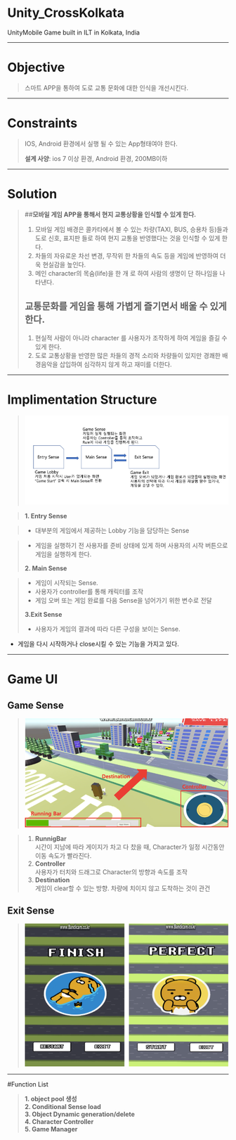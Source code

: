 # Unity_CrossKolkata
UnityMobile Game built in ILT in Kolkata, India

----------

# Objective #
> 스마트 APP을 통하여 도로 교통 문화에 대한 인식을 개선시킨다.

----------

# Constraints 
> IOS, Android 환경에서 실행 될 수 있는 App형태여야 한다.
>
> **설계 사양**:  ios 7 이상 환경, Android 환경, 200MB이하 

----------
 

# Solution

> ##**모바일 게임 APP을 통해서 현지 교통상황을 인식할 수 있게 한다.** 
>
> 1. 모바일 게임 배경은 콜카타에서 볼 수 있는 차량(TAXI, BUS, 승용차 등)들과 도로 신호, 표지판 들로 하여 현지 교통을 반영했다는 것을 인식할 수 있게 한다. 
> 2. 차들의 자유로운 차선 변경, 무작위 한 차들의 속도 등을 게임에 반영하여 더욱 현실감을 높인다. 
> 3. 메인 character의 목숨(life)을 한 개 로 하여 사람의 생명이 단 하나임을 나타낸다. 
> 
>## **교통문화를 게임을 통해 가볍게 즐기면서 배울 수 있게 한다**.
> 
> 1. 현실적 사람이 아니라 character 를 사용자가 조작하게 하여 게임을 즐길 수 있게 한다. 
> 2. 도로 교통상황을 반영한 많은 차들의 경적 소리와 차량들이 있지만 경쾌한 배경음악을 삽입하여 심각하지 않게 하고 재미를 더한다.

----------


# Implimentation Structure 
> ![structer](./images/structure.png)

> **1. Entry Sense**

>- 대부분의 게임에서 제공하는 Lobby 기능을 담당하는 Sense

>- 게임을 실행하기 전 사용자를 준비 상태에 있게 하며 사용자의 시작 버튼으로 게임을 실행하게 한다. 
>
>**2. Main Sense**

>- 게임이 시작되는 Sense.
>- 사용자가 controller를 통해 캐릭터를 조작 
>- 게임 오버 또는 게임 완료를 다음 Sense을 넘어가기 위한 변수로 전달  
> 
>**3.Exit Sense**
> 
>- 사용자가 게임의 결과에 따라 다른 구성을 보이는 Sense.
>
- 게임을 다시 시작하거나 close시킬 수 있는 기능을 가지고 있다. 


----------

# Game UI 
## Game Sense
> ![game1](./images/game1.png)

> 1. **RunnigBar</br>**
> 시간이 지남에 따라 게이지가 차고 다 찼을 때, Character가 일정 시간동안 이동 속도가 빨라진다. 
> 2. **Controller</br>**
> 사용자가 터치와 드래그로 Character의 방향과 속도를 조작 
> 3. **Destination</br>**
> 게임이 clear할 수 있는 방향. 차량에 치이지 않고 도착하는 것이 관건 
## Exit Sense
>![game2](./images/game2.png)
>

----------

#Function List 

><b> 1. object pool 생성 </b><br>
><b> 2. Conditional Sense load </b><br>
><b> 3. Object Dynamic generation/delete  </b><br>
><b> 4. Character Controller </b><br>
><b> 5. Game Manager  </b><br>

 





